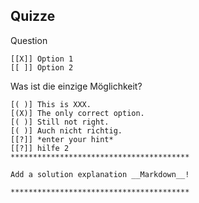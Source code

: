 ## Quizze

Question

    [[X]] Option 1
    [[ ]] Option 2

Was ist die einzige Möglichkeit?

    [( )] This is XXX.
    [(X)] The only correct option.
    [( )] Still not right.
    [( )] Auch nicht richtig.
    [[?]] *enter your hint*
    [[?]] hilfe 2
    ****************************************

    Add a solution explanation __Markdown__!

    ****************************************
